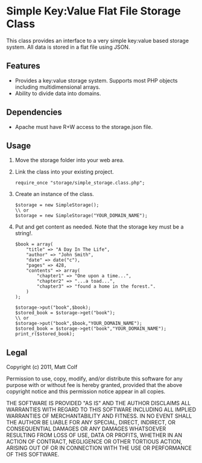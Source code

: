 ﻿Simple Key:Value Flat File Storage Class
========================================

This class provides an interface to a very simple key:value based storage system. All data is 
stored in a flat file using JSON.

Features
--------

- Provides a key:value storage system. Supports most PHP objects including multidimensional arrays.
- Ability to divide data into domains.

Dependencies
------------

- Apache must have R+W access to the storage.json file.

Usage
-----

1. Move the storage folder into your web area.
2. Link the class into your existing project.

	```
	require_once "storage/simple_storage.class.php";
	```

3. Create an instance of the class.

	```
	$storage = new SimpleStorage();
	\\ or
	$storage = new SimpleStorage("YOUR_DOMAIN_NAME");
	```

4. Put and get content as needed. Note that the storage key must be a string!.

	```
	$book = array(														
		"title" => "A Day In The Life",									
		"author" => "John Smith",										
		"date" => date("c"),											
		"pages" => 428,												
		"contents" => array(
			"chapter1" => "One upon a time...",
			"chapter2" => "...a toad...",
			"chapter3" => "found a home in the forest.".
		)
	);
	```
	
	
	```
	$storage->put("book",$book);
	$stored_book = $storage->get("book");
	\\ or
	$storage->put("book",$book,"YOUR_DOMAIN_NAME");
	$stored_book = $storage->get("book","YOUR_DOMAIN_NAME");
	print_r($stored_book);
	```

Legal
-----

Copyright (c) 2011, Matt Colf

Permission to use, copy, modify, and/or distribute this software for any
purpose with or without fee is hereby granted, provided that the above
copyright notice and this permission notice appear in all copies.

THE SOFTWARE IS PROVIDED "AS IS" AND THE AUTHOR DISCLAIMS ALL WARRANTIES
WITH REGARD TO THIS SOFTWARE INCLUDING ALL IMPLIED WARRANTIES OF
MERCHANTABILITY AND FITNESS. IN NO EVENT SHALL THE AUTHOR BE LIABLE FOR
ANY SPECIAL, DIRECT, INDIRECT, OR CONSEQUENTIAL DAMAGES OR ANY DAMAGES
WHATSOEVER RESULTING FROM LOSS OF USE, DATA OR PROFITS, WHETHER IN AN
ACTION OF CONTRACT, NEGLIGENCE OR OTHER TORTIOUS ACTION, ARISING OUT OF
OR IN CONNECTION WITH THE USE OR PERFORMANCE OF THIS SOFTWARE.